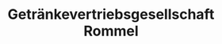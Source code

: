 ---
title: "Getränkevertriebsgesellschaft Rommel"
url: /brotterode-trusetal/getraenkevertriebsgesellschaft-rommel/
shop: Getränke
---